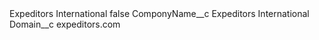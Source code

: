 <?xml version="1.0" encoding="UTF-8"?>
<CustomMetadata xmlns="http://soap.sforce.com/2006/04/metadata" xmlns:xsi="http://www.w3.org/2001/XMLSchema-instance" xmlns:xsd="http://www.w3.org/2001/XMLSchema">
    <label>Expeditors International</label>
    <protected>false</protected>
    <values>
        <field>ComponyName__c</field>
        <value xsi:type="xsd:string">Expeditors International</value>
    </values>
    <values>
        <field>Domain__c</field>
        <value xsi:type="xsd:string">expeditors.com</value>
    </values>
</CustomMetadata>

